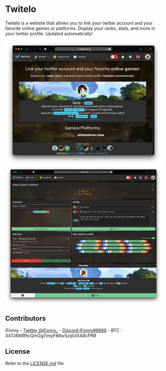 # Twitelo

Twitelo is a website that allows you to link your twitter account and your favorite online games or platforms.
Display your ranks, stats, and more in your twitter profile. Updated automatically!

![homepage](https://github.com/iFonny/TwiteloApp/blob/assets/homepage.png)
![builder](https://github.com/iFonny/TwiteloApp/blob/assets/builder.png)

## Contributors

iFonny - [Twitter @iFonny_](https://twitter.com/iFonny_) - [Discord iFonny#6666](#) - BTC : 347J8WRftcQmGg7imyF88wSzqUiXA8cPfM

## License

Refer to the [LICENSE.md](LICENSE.md) file
